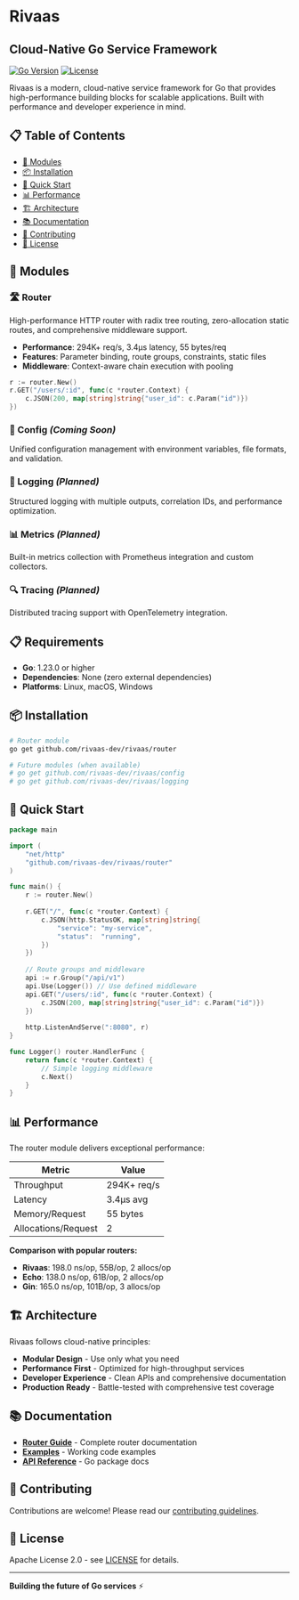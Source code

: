 # Rivaas

## Cloud-Native Go Service Framework

[![Go Version](https://img.shields.io/badge/go-%3E%3D1.23.0-blue.svg)](https://go.dev/)
[![License](https://img.shields.io/badge/license-Apache%202.0-blue.svg)](LICENSE)

Rivaas is a modern, cloud-native service framework for Go that provides high-performance building blocks for scalable applications. Built with performance and developer experience in mind.

## 📋 Table of Contents

- [🚀 Modules](#-modules)
- [📦 Installation](#-installation)
- [🚀 Quick Start](#-quick-start)
- [📊 Performance](#-performance)
- [🏗️ Architecture](#️-architecture)
- [📚 Documentation](#-documentation)
- [🤝 Contributing](#-contributing)
- [📜 License](#-license)

## 🚀 Modules

### 🛣️ Router

High-performance HTTP router with radix tree routing, zero-allocation static routes, and comprehensive middleware support.

- **Performance**: 294K+ req/s, 3.4µs latency, 55 bytes/req
- **Features**: Parameter binding, route groups, constraints, static files
- **Middleware**: Context-aware chain execution with pooling

```go
r := router.New()
r.GET("/users/:id", func(c *router.Context) {
    c.JSON(200, map[string]string{"user_id": c.Param("id")})
})
```

### 🔧 Config *(Coming Soon)*

Unified configuration management with environment variables, file formats, and validation.

### 📝 Logging *(Planned)*

Structured logging with multiple outputs, correlation IDs, and performance optimization.

### 📊 Metrics *(Planned)*

Built-in metrics collection with Prometheus integration and custom collectors.

### 🔍 Tracing *(Planned)*

Distributed tracing support with OpenTelemetry integration.

## 📋 Requirements

- **Go**: 1.23.0 or higher
- **Dependencies**: None (zero external dependencies)
- **Platforms**: Linux, macOS, Windows

## 📦 Installation

```bash
# Router module
go get github.com/rivaas-dev/rivaas/router

# Future modules (when available)
# go get github.com/rivaas-dev/rivaas/config
# go get github.com/rivaas-dev/rivaas/logging
```

## 🚀 Quick Start

```go
package main

import (
    "net/http"
    "github.com/rivaas-dev/rivaas/router"
)

func main() {
    r := router.New()
    
    r.GET("/", func(c *router.Context) {
        c.JSON(http.StatusOK, map[string]string{
            "service": "my-service",
            "status":  "running",
        })
    })
    
    // Route groups and middleware
    api := r.Group("/api/v1")
    api.Use(Logger()) // Use defined middleware
    api.GET("/users/:id", func(c *router.Context) {
        c.JSON(200, map[string]string{"user_id": c.Param("id")})
    })
    
    http.ListenAndServe(":8080", r)
}

func Logger() router.HandlerFunc {
    return func(c *router.Context) {
        // Simple logging middleware
        c.Next()
    }
}
```

## 📊 Performance

The router module delivers exceptional performance:

| Metric | Value |
|--------|--------|
| Throughput | 294K+ req/s |
| Latency | 3.4µs avg |
| Memory/Request | 55 bytes |
| Allocations/Request | 2 |

**Comparison with popular routers:**

- **Rivaas**: 198.0 ns/op, 55B/op, 2 allocs/op
- **Echo**: 138.0 ns/op, 61B/op, 2 allocs/op  
- **Gin**: 165.0 ns/op, 101B/op, 3 allocs/op

## 🏗️ Architecture

Rivaas follows cloud-native principles:

- **Modular Design** - Use only what you need
- **Performance First** - Optimized for high-throughput services
- **Developer Experience** - Clean APIs and comprehensive documentation
- **Production Ready** - Battle-tested with comprehensive test coverage

## 📚 Documentation

- **[Router Guide](router/README.md)** - Complete router documentation
- **[Examples](router/examples/)** - Working code examples
- **[API Reference](https://pkg.go.dev/github.com/rivaas-dev/rivaas)** - Go package docs

## 🤝 Contributing

Contributions are welcome! Please read our [contributing guidelines](CONTRIBUTING.md).

## 📜 License

Apache License 2.0 - see [LICENSE](LICENSE) for details.

---

**Building the future of Go services** ⚡
